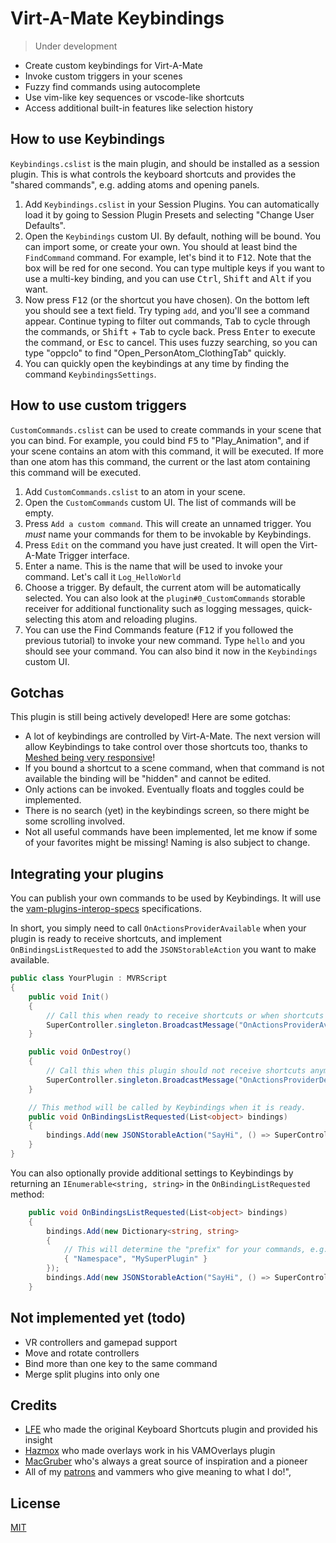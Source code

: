 # Virt-A-Mate Keybindings

> Under development

- Create custom keybindings for Virt-A-Mate
- Invoke custom triggers in your scenes
- Fuzzy find commands using autocomplete
- Use vim-like key sequences or vscode-like shortcuts
- Access additional built-in features like selection history

## How to use Keybindings

`Keybindings.cslist` is the main plugin, and should be installed as a session plugin. This is what controls the keyboard shortcuts and provides the "shared commands", e.g. adding atoms and opening panels.

1. Add `Keybindings.cslist` in your Session Plugins. You can automatically load it by going to Session Plugin Presets and selecting "Change User Defaults".
2. Open the `Keybindings` custom UI. By default, nothing will be bound. You can import some, or create your own. You should at least bind the `FindCommand` command. For example, let's bind it to <kbd>F12</kbd>. Note that the box will be red for one second. You can type multiple keys if you want to use a multi-key binding, and you can use <kbd>Ctrl</kbd>, <kbd>Shift</kbd> and <kbd>Alt</kbd> if you want.
3. Now press <kbd>F12</kbd> (or the shortcut you have chosen). On the bottom left you should see a text field. Try typing `add`, and you'll see a command appear. Continue typing to filter out commands, <kbd>Tab</kbd> to cycle through the commands, or <kbd>Shift</kbd> + <kbd>Tab</kbd> to cycle back. Press <kbd>Enter</kbd> to execute the command, or <kbd>Esc</kbd> to cancel. This uses fuzzy searching, so you can type "oppclo" to find "Open_PersonAtom_ClothingTab" quickly.
4. You can quickly open the keybindings at any time by finding the command `KeybindingsSettings`.

## How to use custom triggers

`CustomCommands.cslist` can be used to create commands in your scene that you can bind. For example, you could bind <kbd>F5</kbd> to "Play_Animation", and if your scene contains an atom with this command, it will be executed. If more than one atom has this command, the current or the last atom containing this command will be executed.

1. Add `CustomCommands.cslist` to an atom in your scene.
2. Open the `CustomCommands` custom UI. The list of commands will be empty.
3. Press `Add a custom command`. This will create an unnamed trigger. You _must_ name your commands for them to be invokable by Keybindings.
4. Press `Edit` on the command you have just created. It will open the Virt-A-Mate Trigger interface.
5. Enter a name. This is the name that will be used to invoke your command. Let's call it `Log_HelloWorld`
6. Choose a trigger. By default, the current atom will be automatically selected. You can also look at the `plugin#0_CustomCommands` storable receiver for additional functionality such as logging messages, quick-selecting this atom and reloading plugins.
7. You can use the Find Commands feature (<kbd>F12</kbd> if you followed the previous tutorial) to invoke your new command. Type `hello` and you should see your command. You can also bind it now in the `Keybindings` custom UI.

## Gotchas

This plugin is still being actively developed! Here are some gotchas:

- A lot of keybindings are controlled by Virt-A-Mate. The next version will allow Keybindings to take control over those shortcuts too, thanks to [Meshed being very responsive](https://hub.virtamate.com/threads/1-20-1-6-ability-to-disable-or-override-built-in-shortcuts-quick-win.3841/#post-9675)!
- If you bound a shortcut to a scene command, when that command is not available the binding will be "hidden" and cannot be edited.
- Only actions can be invoked. Eventually floats and toggles could be implemented.
- There is no search (yet) in the keybindings screen, so there might be some scrolling involved.
- Not all useful commands have been implemented, let me know if some of your favorites might be missing! Naming is also subject to change.

## Integrating your plugins

You can publish your own commands to be used by Keybindings. It will use the [vam-plugins-interop-specs](https://github.com/vam-community/vam-plugins-interop-specs) specifications.

In short, you simply need to call `OnActionsProviderAvailable` when your plugin is ready to receive shortcuts, and implement `OnBindingsListRequested` to add the `JSONStorableAction` you want to make available.

```c#
public class YourPlugin : MVRScript
{
    public void Init()
    {
        // Call this when ready to receive shortcuts or when shortcuts have changed
        SuperController.singleton.BroadcastMessage("OnActionsProviderAvailable", this, SendMessageOptions.DontRequireReceiver);
    }

    public void OnDestroy()
    {
        // Call this when this plugin should not receive shortcuts anymore
        SuperController.singleton.BroadcastMessage("OnActionsProviderDestroyed", this, SendMessageOptions.DontRequireReceiver);
    }

    // This method will be called by Keybindings when it is ready.
    public void OnBindingsListRequested(List<object> bindings)
    {
        bindings.Add(new JSONStorableAction("SayHi", () => SuperController.LogMessage("Hi!")));
    }
}
```

You can also optionally provide additional settings to Keybindings by returning an `IEnumerable<string, string>` in the `OnBindingListRequested` method:

```c#
    public void OnBindingsListRequested(List<object> bindings)
    {
        bindings.Add(new Dictionary<string, string>
        {
            // This will determine the "prefix" for your commands, e.g. MySuperPlugin.SayHi
            { "Namespace", "MySuperPlugin" }
        });
        bindings.Add(new JSONStorableAction("SayHi", () => SuperController.LogMessage("Hi!")));
    }
```

## Not implemented yet (todo)

- VR controllers and gamepad support
- Move and rotate controllers
- Bind more than one key to the same command
- Merge split plugins into only one

## Credits

- [LFE](https://github.com/lfe999) who made the original Keyboard Shortcuts plugin and provided his insight
- [Hazmox](https://hub.virtamate.com/members/hazmhox.351/) who made overlays work in his VAMOverlays plugin
- [MacGruber](https://www.patreon.com/MacGruber_Laboratory/) who's always a great source of inspiration and a pioneer
- All of my [patrons](https://www.patreon.com/acidbubbles) and vammers who give meaning to what I do!",

## License

[MIT](LICENSE.md)
